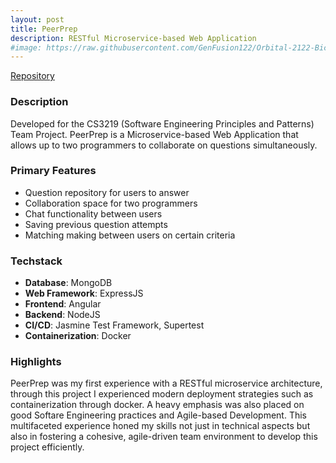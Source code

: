```yaml
---
layout: post
title: PeerPrep
description: RESTful Microservice-based Web Application
#image: https://raw.githubusercontent.com/GenFusion122/Orbital-2122-Bicheal/main/beecheal/assets/BzB.png
---
```

[Repository](https://github.com/CS3219-AY2324S1/ay2324s1-course-assessment-g40)

### Description
Developed for the CS3219 (Software Engineering Principles and Patterns) Team Project.
PeerPrep is a Microservice-based Web Application that allows up to two programmers to collaborate on questions simultaneously. 

### Primary Features
- Question repository for users to answer
- Collaboration space for two programmers 
- Chat functionality between users
- Saving previous question attempts
- Matching making between users on certain criteria

### Techstack
- **Database**: MongoDB
- **Web Framework**: ExpressJS
- **Frontend**: Angular
- **Backend**: NodeJS
- **CI/CD**: Jasmine Test Framework, Supertest
- **Containerization**: Docker

### Highlights
PeerPrep was my first experience with a RESTful microservice architecture, through this project I experienced modern deployment strategies such as containerization through docker. A heavy emphasis was also placed on good Softare Engineering practices and Agile-based Development. This multifaceted experience honed my skills not just in technical aspects but also in fostering a cohesive, agile-driven team environment to develop this project efficiently.
